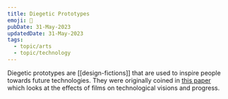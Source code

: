 ```yaml
---
title: Diegetic Prototypes
emoji: 🎨
pubDate: 31-May-2023
updatedDate: 31-May-2023
tags:
  - topic/arts
  - topic/technology
---
```


Diegetic prototypes are [[design-fictions]] that are used to inspire people towards future technologies. They were originally coined in [this paper](https://journals.sagepub.com/doi/10.1177/0306312709338325) which looks at the effects of films on technological visions and progress.
